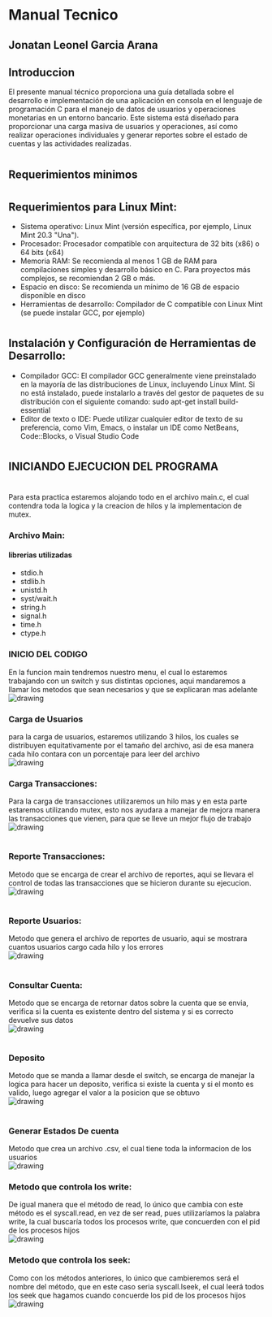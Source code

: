 # Manual Tecnico
## Jonatan Leonel Garcia Arana
## Introduccion 
El presente manual técnico proporciona una guía detallada sobre el desarrollo e implementación de una aplicación en consola en el lenguaje de programación C para el manejo de datos de usuarios y operaciones monetarias en un entorno bancario. Este sistema está diseñado para proporcionar una carga masiva de usuarios y operaciones, así como realizar operaciones individuales y generar reportes sobre el estado de cuentas y las actividades realizadas.
#
## Requerimientos minimos
#
## Requerimientos para Linux Mint:
- Sistema operativo: Linux Mint (versión específica, por ejemplo, Linux Mint 20.3 "Una").
- Procesador: Procesador compatible con arquitectura de 32 bits (x86) o 64 bits (x64)
- Memoria RAM: Se recomienda al menos 1 GB de RAM para compilaciones simples y
desarrollo básico en C. Para proyectos más complejos, se recomiendan 2 GB o más.
- Espacio en disco: Se recomienda un mínimo de 16 GB de espacio disponible en disco
- Herramientas de desarrollo: Compilador de C compatible con Linux Mint (se puede
instalar GCC, por ejemplo)
# 
## Instalación y Configuración de Herramientas de Desarrollo:
- Compilador GCC: El compilador GCC generalmente viene preinstalado en la mayoría de
las distribuciones de Linux, incluyendo Linux Mint. Si no está instalado, puede instalarlo
a través del gestor de paquetes de su distribución con el siguiente comando:
sudo apt-get install build-essential
- Editor de texto o IDE: Puede utilizar cualquier editor de texto de su preferencia, como
Vim, Emacs, o instalar un IDE como NetBeans, Code::Blocks, o Visual Studio Code
#
## INICIANDO EJECUCION DEL PROGRAMA
#
Para esta practica estaremos alojando todo en el archivo main.c, el cual contendra toda la logica y la creacion de hilos y la implementacion de mutex.
### Archivo Main:
#### librerias utilizadas 
- stdio.h
- stdlib.h
- unistd.h
- syst/wait.h
- string.h
- signal.h
- time.h
- ctype.h

### INICIO DEL CODIGO

En la funcion main tendremos nuestro menu, el cual lo estaremos trabajando con un switch y sus distintas opciones, aqui mandaremos a llamar los metodos que sean necesarios y que se explicaran mas adelante
<br>
<img src="./imagenes/main.png" alt="drawing"/>
<br>



### Carga de Usuarios
para la carga de usuarios, estaremos utilizando 3 hilos, los cuales se distribuyen equitativamente por el tamaño del archivo, asi de esa manera cada hilo contara con un porcentaje para leer del archivo
<br>
<img src="./imagenes/carga_usuarios.png" alt="drawing" />
### Carga Transacciones: 
Para la carga de transacciones utilizaremos un hilo mas y en esta parte estaremos utilizando mutex, esto nos ayudara a manejar de mejora manera las transacciones que vienen, para que se lleve un mejor flujo de trabajo
<br>
<img src="./imagenes/carga_transacciones.png" alt="drawing">

#
### Reporte Transacciones:
Metodo que se encarga de crear el archivo de reportes, aqui se llevara el control de todas las transacciones que se hicieron durante su ejecucion.
<br>
<img src="./imagenes/reporte_transacciones.png" alt="drawing" />

#
### Reporte Usuarios:
Metodo que genera el archivo de reportes de usuario, aqui se mostrara cuantos usuarios cargo cada hilo y los errores
<br>
<img src="./imagenes/reporte_usuarios.png" alt="drawing" />

#
### Consultar Cuenta:
Metodo que se encarga de retornar datos sobre la cuenta que se envia, verifica si la cuenta es existente dentro del sistema y si es correcto devuelve sus datos
<br>
<img src="./imagenes/consultar_cuenta.png" alt="drawing" />

#
### Deposito
Metodo que se manda a llamar desde el switch, se encarga de manejar la logica para hacer un deposito, verifica si existe la cuenta y si el monto es valido, luego agregar el valor a la posicion que se obtuvo
<br>
<img src="./imagenes/deposito.png" alt="drawing" />

#
### Generar Estados De cuenta
Metodo que crea un archivo .csv, el cual tiene toda la informacion de los usuarios
<br>
<img src="./imagenes/generar_estadoscuenta.png" alt="drawing" />
<br>
### Metodo que controla los write:
De igual manera que el método de read, lo único que cambia con este método es
el syscall.read, en vez de ser read, pues utilizaríamos la palabra write, la cual
buscaría todos los procesos write, que concuerden con el pid de los procesos hijos
<br>
<img src="./Imagenes/systemtrap_write.png" alt="drawing" />
<br>
### Metodo que controla los seek:
Como con los métodos anteriores, lo único que cambieremos será el nombre del
método, que en este caso seria syscall.lseek, el cual leerá todos los seek que
hagamos cuando concuerde los pid de los procesos hijos
<br>
<img src="./Imagenes/systemtrap_seek.png" alt="drawing" />



